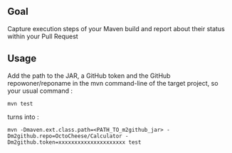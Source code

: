 ## Goal
Capture execution steps of your Maven build and report about their status within your Pull Request

## Usage
Add the path to the JAR, a GitHub token and the GitHub repowoner/reponame in the mvn command-line of the target project, so your usual command : 
```
mvn test
```
turns into : 
```
mvn -Dmaven.ext.class.path=<PATH_TO_m2github_jar> -Dm2github.repo=OctoCheese/Calculator -Dm2github.token=xxxxxxxxxxxxxxxxxxxxx test
```

